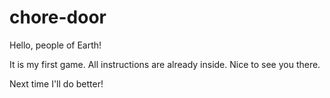 # chore-door

Hello, people of Earth! 

It is my first game. All instructions are already inside. Nice to see you there.

Next time I'll do better!